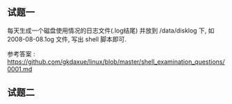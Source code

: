 ## 试题一

每天生成一个磁盘使用情况的日志文件(.log结尾) 并放到 /data/disklog 下, 如 2008-08-08.1og 文件, 写出 shell 脚本即可.

参考答案 :  https://github.com/gkdaxue/linux/blob/master/shell_examination_questions/0001.md

## 试题二
